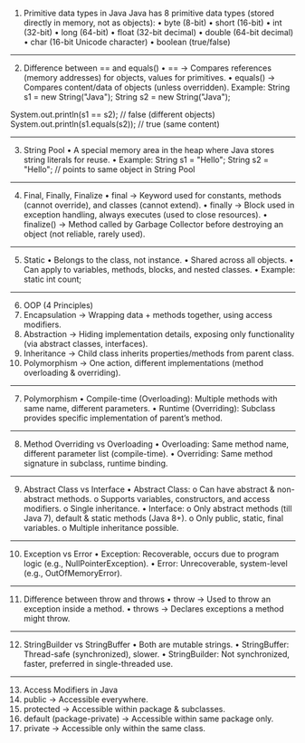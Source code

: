 
1. Primitive data types in Java
Java has 8 primitive data types (stored directly in memory, not as objects):
•	byte (8-bit)
•	short (16-bit)
•	int (32-bit)
•	long (64-bit)
•	float (32-bit decimal)
•	double (64-bit decimal)
•	char (16-bit Unicode character)
•	boolean (true/false)
________________________________________
2. Difference between == and equals()
•	== → Compares references (memory addresses) for objects, values for primitives.
•	equals() → Compares content/data of objects (unless overridden).
Example:
String s1 = new String("Java");
String s2 = new String("Java");

System.out.println(s1 == s2);      // false (different objects)
System.out.println(s1.equals(s2)); // true  (same content)
________________________________________
3. String Pool
•	A special memory area in the heap where Java stores string literals for reuse.
•	Example:
String s1 = "Hello";
String s2 = "Hello"; // points to same object in String Pool
________________________________________
4. Final, Finally, Finalize
•	final → Keyword used for constants, methods (cannot override), and classes (cannot extend).
•	finally → Block used in exception handling, always executes (used to close resources).
•	finalize() → Method called by Garbage Collector before destroying an object (not reliable, rarely used).
________________________________________
5. Static
•	Belongs to the class, not instance.
•	Shared across all objects.
•	Can apply to variables, methods, blocks, and nested classes.
•	Example: static int count;
________________________________________
6. OOP (4 Principles)
1.	Encapsulation → Wrapping data + methods together, using access modifiers.
2.	Abstraction → Hiding implementation details, exposing only functionality (via abstract classes, interfaces).
3.	Inheritance → Child class inherits properties/methods from parent class.
4.	Polymorphism → One action, different implementations (method overloading & overriding).
________________________________________
7. Polymorphism
•	Compile-time (Overloading): Multiple methods with same name, different parameters.
•	Runtime (Overriding): Subclass provides specific implementation of parent’s method.
________________________________________
8. Method Overriding vs Overloading
•	Overloading: Same method name, different parameter list (compile-time).
•	Overriding: Same method signature in subclass, runtime binding.
________________________________________
9. Abstract Class vs Interface
•	Abstract Class:
o	Can have abstract & non-abstract methods.
o	Supports variables, constructors, and access modifiers.
o	Single inheritance.
•	Interface:
o	Only abstract methods (till Java 7), default & static methods (Java 8+).
o	Only public, static, final variables.
o	Multiple inheritance possible.
________________________________________
10. Exception vs Error
•	Exception: Recoverable, occurs due to program logic (e.g., NullPointerException).
•	Error: Unrecoverable, system-level (e.g., OutOfMemoryError).
________________________________________
11. Difference between throw and throws
•	throw → Used to throw an exception inside a method.
•	throws → Declares exceptions a method might throw.
________________________________________
12. StringBuilder vs StringBuffer
•	Both are mutable strings.
•	StringBuffer: Thread-safe (synchronized), slower.
•	StringBuilder: Not synchronized, faster, preferred in single-threaded use.
________________________________________
13. Access Modifiers in Java
1.	public → Accessible everywhere.
2.	protected → Accessible within package & subclasses.
3.	default (package-private) → Accessible within same package only.
4.	private → Accessible only within the same class.

